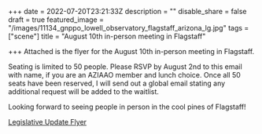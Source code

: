 +++
date = 2022-07-20T23:21:33Z
description = ""
disable_share = false
draft = true
featured_image = "/images/11134_gnppo_lowell_observatory_flagstaff_arizona_lg.jpg"
tags = ["scene"]
title = "August 10th in-person meeting in Flagstaff"

+++
Attached is the flyer for the August 10th in-person meeting in Flagstaff.

Seating is limited to 50 people.  Please RSVP by August 2nd to this email with name, if you are an AZIAAO member and lunch choice.  Once all 50 seats have been reserved, I will send out a global email stating any additional request will be added to the waitlist.

Looking forward to seeing people in person in the cool pines of Flagstaff!

[Legislative Update Flyer](/images/aziaao4-28-22.pdf)